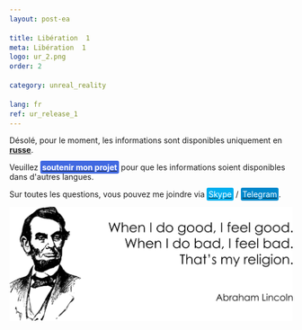 ```yaml
---
layout: post-ea

title: Libération  1
meta: Libération  1
logo: ur_2.png
order: 2

category: unreal_reality

lang: fr
ref: ur_release_1
---
```


Désolé, pour le moment, les informations sont disponibles uniquement en **<a href="https://lincolnvirus.com/projects/ru/comics/unreal_reality/release_1.html" target="_blank">russe</a>**.

Veuillez **<a href="https://www.paypal.com/cgi-bin/webscr?cmd=_s-xclick&hosted_button_id=T3KLFW2TE8SJC&source=url" target="_blank"><span style="background-color:#4169E1; color:white; padding:3px; border-radius: 3px">soutenir&nbsp;mon&nbsp;projet</span></a>** pour que les informations soient disponibles dans d'autres langues.

Sur toutes les questions, vous pouvez me joindre via <a href="skype:chutkoy89?call" target="_blank"><span style="background-color:#00aff0; color:white; padding:3px; border-radius: 3px">Skype</span></a> / <a href="https://t.me/chutkoy" target="_blank"><span style="background-color:#0088cc; color:white; padding:3px; border-radius: 3px">Telegram</span></a>.

<a data-fancybox="gallery" href="/img/programming/Lincoln.png"><img src="/img/programming/Lincoln.png" alt=""></a>
